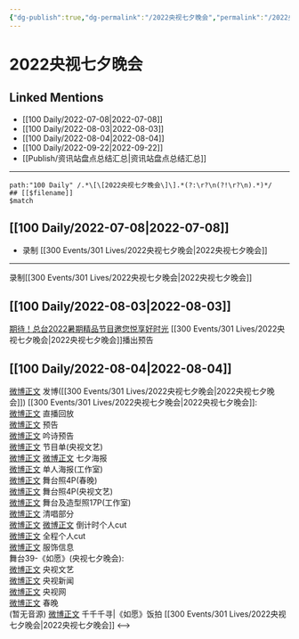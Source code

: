 ```yaml
---
{"dg-publish":true,"dg-permalink":"/2022央视七夕晚会","permalink":"/2022央视七夕晚会/","created":"2022-12-06T15:46:10.000+08:00","updated":"2023-04-10T16:09:55.391+08:00"}
---
```


# 2022央视七夕晚会

## Linked Mentions
- [[100 Daily/2022-07-08\|2022-07-08]]
- [[100 Daily/2022-08-03\|2022-08-03]]
- [[100 Daily/2022-08-04\|2022-08-04]]
- [[100 Daily/2022-09-22\|2022-09-22]]
- [[Publish/资讯站盘点总结汇总\|资讯站盘点总结汇总]]


---

```expander
path:"100 Daily" /.*\[\[2022央视七夕晚会\]\].*(?:\r?\n(?!\r?\n).*)*/
## [[$filename]]
$match
```
## [[100 Daily/2022-07-08\|2022-07-08]]
  - 录制 [[300 Events/301 Lives/2022央视七夕晚会\|2022央视七夕晚会]]
---
录制[[300 Events/301 Lives/2022央视七夕晚会\|2022央视七夕晚会]]
## [[100 Daily/2022-08-03\|2022-08-03]]
[期待！总台2022暑期精品节目邀您悦享好时光](https://weibo.cn/sinaurl?u=https%3A%2F%2Fmp.weixin.qq.com%2Fs%2FtcowBU9BHlvqvxGOVhQaVg) [[300 Events/301 Lives/2022央视七夕晚会\|2022央视七夕晚会]]播出预告
## [[100 Daily/2022-08-04\|2022-08-04]]
[微博正文](https://m.weibo.cn/1736988591/4798843168756592) 发博([[300 Events/301 Lives/2022央视七夕晚会\|2022央视七夕晚会]])
[[300 Events/301 Lives/2022央视七夕晚会\|2022央视七夕晚会]]:  
[微博正文](https://m.weibo.cn/2210168325/4798784276534102) 直播回放  
[微博正文](https://m.weibo.cn/2210168325/4798742383826172) 预告  
[微博正文](https://m.weibo.cn/2210168325/4798688327369590) 吟诗预告  
[微博正文](https://m.weibo.cn/2210168325/4798689534541887) 节目单(央视文艺)  
[微博正文](https://m.weibo.cn/2210168325/4798693297623765) [微博正文](https://m.weibo.cn/3506728370/4798694690655227) 七夕海报  
[微博正文](https://m.weibo.cn/7478855230/4798757592106999) 单人海报(工作室)  
[微博正文](https://m.weibo.cn/3506728370/4798853100607332) 舞台照4P(春晚)  
[微博正文](https://m.weibo.cn/2210168325/4798850587692292) 舞台照4P(央视文艺)  
[微博正文](https://m.weibo.cn/7478855230/4798848112788259) 舞台及造型照17P(工作室)  
[微博正文](https://m.weibo.cn/1371117067/4798789262770324) 清唱部分  
[微博正文](https://m.weibo.cn/1371117067/4798808167026096) [微博正文](https://m.weibo.cn/1786590437/4798808368616592) 倒计时个人cut  
[微博正文](https://m.weibo.cn/1371117067/4798843294843703) 全程个人cut  
[微博正文](https://m.weibo.cn/7710473200/4798861082103727) 服饰信息  
舞台39-《如愿》(央视七夕晚会):  
[微博正文](https://m.weibo.cn/2210168325/4798848876417685) 央视文艺  
[微博正文](https://m.weibo.cn/2656274875/4798840651647239) 央视新闻  
[微博正文](https://m.weibo.cn/3266943013/4798845681142369) 央视网  
[微博正文](https://m.weibo.cn/3506728370/4798851845981960) 春晚  
(暂无音源)
[微博正文](https://m.weibo.cn/5976048440/4798840010443349) 千千千寻|《如愿》饭拍 [[300 Events/301 Lives/2022央视七夕晚会\|2022央视七夕晚会]]
<-->